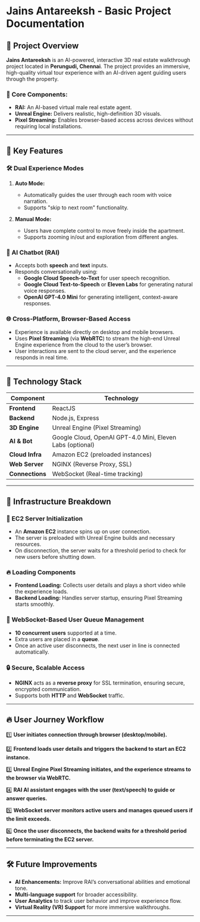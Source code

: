 # Jains Antareeksh - Basic Project Documentation

## 🎯 Project Overview

**Jains Antareeksh** is an AI-powered, interactive 3D real estate walkthrough project located in **Perungudi, Chennai**. The project provides an immersive, high-quality virtual tour experience with an AI-driven agent guiding users through the property.

### 🌟 Core Components:

- **RAI:** An AI-based virtual male real estate agent.
- **Unreal Engine:** Delivers realistic, high-definition 3D visuals.
- **Pixel Streaming:** Enables browser-based access across devices without requiring local installations.

---

## 🌟 Key Features

### 🛠️ Dual Experience Modes

1. **Auto Mode:**

   - Automatically guides the user through each room with voice narration.
   - Supports "skip to next room" functionality.

2. **Manual Mode:**
   - Users have complete control to move freely inside the apartment.
   - Supports zooming in/out and exploration from different angles.

### 💬 AI Chatbot (RAI)

- Accepts both **speech** and **text** inputs.
- Responds conversationally using:
  - **Google Cloud Speech-to-Text** for user speech recognition.
  - **Google Cloud Text-to-Speech** or **Eleven Labs** for generating natural voice responses.
  - **OpenAI GPT-4.0 Mini** for generating intelligent, context-aware responses.

### 🌐 Cross-Platform, Browser-Based Access

- Experience is available directly on desktop and mobile browsers.
- Uses **Pixel Streaming** (via **WebRTC**) to stream the high-end Unreal Engine experience from the cloud to the user’s browser.
- User interactions are sent to the cloud server, and the experience responds in real time.

---

## 🔧 Technology Stack

| Component       | Technology                                                |
| --------------- | --------------------------------------------------------- |
| **Frontend**    | ReactJS                                                   |
| **Backend**     | Node.js, Express                                          |
| **3D Engine**   | Unreal Engine (Pixel Streaming)                           |
| **AI & Bot**    | Google Cloud, OpenAI GPT-4.0 Mini, Eleven Labs (optional) |
| **Cloud Infra** | Amazon EC2 (preloaded instances)                          |
| **Web Server**  | NGINX (Reverse Proxy, SSL)                                |
| **Connections** | WebSocket (Real-time tracking)                            |

---

## 📌 Infrastructure Breakdown

### 🚀 EC2 Server Initialization

- An **Amazon EC2** instance spins up on user connection.
- The server is preloaded with Unreal Engine builds and necessary resources.
- On disconnection, the server waits for a threshold period to check for new users before shutting down.

### 🔥 Loading Components

- **Frontend Loading:** Collects user details and plays a short video while the experience loads.
- **Backend Loading:** Handles server startup, ensuring Pixel Streaming starts smoothly.

### 📶 WebSocket-Based User Queue Management

- **10 concurrent users** supported at a time.
- Extra users are placed in a **queue**.
- Once an active user disconnects, the next user in line is connected automatically.

### 🔒 Secure, Scalable Access

- **NGINX** acts as a **reverse proxy** for SSL termination, ensuring secure, encrypted communication.
- Supports both **HTTP** and **WebSocket** traffic.

---

## 🔥 User Journey Workflow

1️⃣ **User initiates connection through browser (desktop/mobile).**

2️⃣ **Frontend loads user details and triggers the backend to start an EC2 instance.**

3️⃣ **Unreal Engine Pixel Streaming initiates, and the experience streams to the browser via WebRTC.**

4️⃣ **RAI AI assistant engages with the user (text/speech) to guide or answer queries.**

5️⃣ **WebSocket server monitors active users and manages queued users if the limit exceeds.**

6️⃣ **Once the user disconnects, the backend waits for a threshold period before terminating the EC2 server.**

---

## 🛠️ Future Improvements

- **AI Enhancements:** Improve RAI’s conversational abilities and emotional tone.
- **Multi-language support** for broader accessibility.
- **User Analytics** to track user behavior and improve experience flow.
- **Virtual Reality (VR) Support** for more immersive walkthroughs.

---
